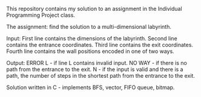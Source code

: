 This repository contains my solution to an assignment in the Individual Programming Project class.

The assignment: find the solution to a multi-dimensional labyrinth. 

Input:
First line contains the dimensions of the labyrinth.
Second line contains the entrance coordinates.
Third line contains the exit coordinates.
Fourth line contains the wall positions encoded in one of two ways.

Output:
ERROR L - if line L contains invalid input.
NO WAY - if there is no path from the entrance to the exit.
N - if the input is valid and there is a path, the number of steps in the shortest path from the entrance to the exit.

Solution written in C - implements BFS, vector, FIFO queue, bitmap.
